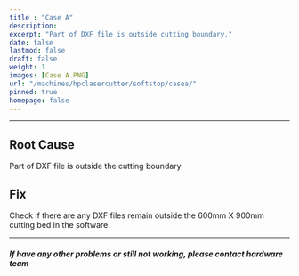 ```yaml
---
title : "Case A"
description: 
excerpt: "Part of DXF file is outside cutting boundary."
date: false
lastmod: false
draft: false
weight: 1
images: [Case A.PNG]
url: "/machines/hpclasercutter/softstop/casea/"
pinned: true
homepage: false
---
```

---

## Root Cause

Part of DXF file is outside the cutting boundary


## Fix

Check if there are any DXF files remain outside the 600mm X 900mm cutting bed in the software.


---

##### If have any other problems or still not working, please contact hardware team
